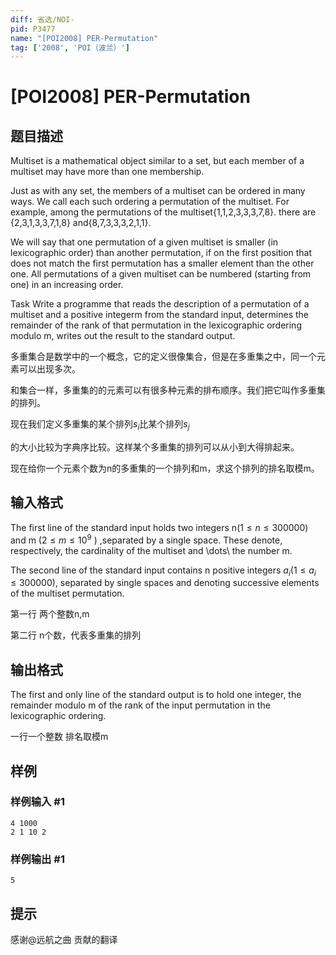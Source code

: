 ```yaml
---
diff: 省选/NOI-
pid: P3477
name: "[POI2008] PER-Permutation"
tag: ['2008', 'POI（波兰）']
---
```

# [POI2008] PER-Permutation
## 题目描述

Multiset is a mathematical object similar to a set,    but each member of a multiset may have more than one membership.

Just as with any set, the members of a multiset can be ordered    in many ways. We call each such ordering a permutation    of the multiset. For example, among the permutations of the    multiset{1,1,2,3,3,3,7,8}. there are {2,3,1,3,3,7,1,8}   and{8,7,3,3,3,2,1,1}.

We will say that one permutation of a given multiset is smaller    (in lexicographic order) than another permutation, if on the first    position that does not match the first permutation has a smaller    element than the other one. All permutations of a given multiset    can be numbered (starting from one) in an increasing order.

Task      Write a programme that   reads the description of a permutation of a multiset and a positive          integerm from the standard input,                      determines the remainder of the rank of that permutation in the          lexicographic ordering modulo m,         writes out the result to the standard output.

多重集合是数学中的一个概念，它的定义很像集合，但是在多重集之中，同一个元素可以出现多次。


和集合一样，多重集的的元素可以有很多种元素的排布顺序。我们把它叫作多重集的排列。


现在我们定义多重集的某个排列$s_i$比某个排列$s_j$

的大小比较为字典序比较。这样某个多重集的排列可以从小到大得排起来。


现在给你一个元素个数为n的多重集的一个排列和m，求这个排列的排名取模m。

## 输入格式

The first line of the standard input holds two integers n($1\le n \le 300000$) and m  ($2 \le m \le 10^9$ ) ,separated by      a single space. These denote, respectively, the cardinality of the      multiset and \dots\ the number m.

The second line of the standard input contains n positive integers      $a_i$($1\le a_i \le 300000$), separated by single spaces and denoting      successive elements of the multiset permutation.

第一行 两个整数n,m


第二行 n个数，代表多重集的排列

## 输出格式

The first and only line of the standard output is to hold one integer,      the remainder modulo m of the rank of the input permutation in the      lexicographic ordering.


一行一个整数 排名取模m

## 样例

### 样例输入 #1
```
4 1000
2 1 10 2

```
### 样例输出 #1
```
5

```
## 提示

感谢@远航之曲 贡献的翻译


